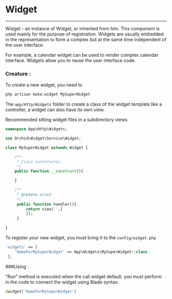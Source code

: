 # Widget
----------

Widget - an instance of Widget, or inherited from him.
This component is used mainly for the purpose of registration.
Widgets are usually embedded in the representation to form a complex but at the same time independent of the user interface.


For example, a calendar widget can be used to render complex calendar interface.
Widgets allow you to reuse the user interface code.

### Creature :
	
To create a new widget, you need to	
```php
php artisan make:widget MySuperWidget
```

The `app/Http/Widgets` folder to create a class of the widget template like a controller, a widget can also have its own view.

Recommended sitting widget files in a subdirectory views.
```php
namespace App\Http\Widgets;

use Orchid\Widget\Service\Widget;

class MySuperWidget extends Widget {

    /**
     * Class constructor.
     */
    public function __construct(){

    }

    /**
     * @return mixed
     */
     public function handler(){
         return view('',[
         ]);
     }

}
```

To register your new widget, you must bring it to the `config/widget.php`
```php
'widgets' => [
    'NameForMySuperWidget' => App\Widgets\MySuperWidget::class
 ],
```
	


###Using :


"Run" method is executed when the call widget default.
you must perform in the code to connect the widget using Blade syntax:
```php
@widget('NameForMySuperWidget')
```
